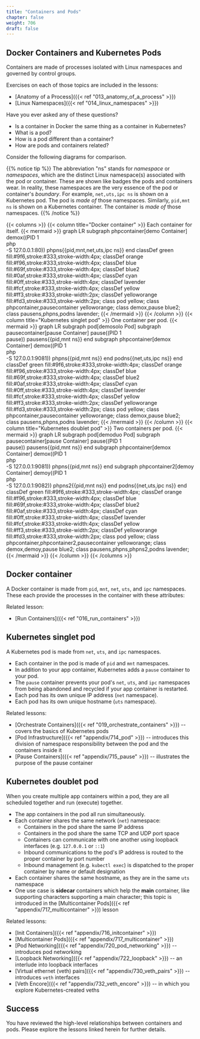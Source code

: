 ```yaml
---
title: "Containers and Pods"
chapter: false
weight: 706
draft: false
---
```


## Docker Containers and Kubernetes Pods

Containers are made of processes isolated with Linux namespaces and governed by control groups.

Exercises on each of those topics are included in the lessons:
- [Anatomy of a Process]({{< ref "013_anatomy_of_a_process" >}})
- [Linux Namespaces]({{< ref "014_linux_namespaces" >}})

Have you ever asked any of these questions?
- Is a container in Docker the same thing as a container in Kubernetes?
- What is a pod? 
- How is a pod different than a container? 
- How are pods and containers related?

Consider the following diagrams for comparison. 

{{% notice tip %}}
The abbreviation "ns" stands for *namespace* or *namespaces*,
which are the distinct Linux namespace(s) associated with the pod or container.
These are shown like badges the pods and containers wear.
In reality, these namespaces are the very essence of the pod or container's *boundary*.
For example, `net,uts,ipc ns` is shown on a Kubernetes pod. The pod is *made of* those namespaces.
Similarly, `pid,mnt ns` is shown on a Kubernetes container. The container is *made of* those namespaces.
{{% /notice %}}

{{< columns >}}
{{< column title="Docker container" >}}
Each container for itself.
{{< mermaid >}}
graph LR
subgraph phpcontainer[demo Container]
  demox((PID 1<br>php<br>-S 127.0.0.1:80))
  phpns{{pid,mnt,net,uts,ipc ns}}
end
classDef green fill:#9f6,stroke:#333,stroke-width:4px;
classDef orange fill:#f96,stroke:#333,stroke-width:4px;
classDef blue fill:#69f,stroke:#333,stroke-width:4px;
classDef blue2 fill:#0af,stroke:#333,stroke-width:4px;
classDef cyan fill:#0ff,stroke:#333,stroke-width:4px;
classDef lavender fill:#fcf,stroke:#333,stroke-width:4px;
classDef yellow fill:#ff3,stroke:#333,stroke-width:2px;
classDef yelloworange fill:#fd3,stroke:#333,stroke-width:2px;
class pod yellow;
class phpcontainer,pausecontainer yelloworange;
class demox,pause blue2;
class pausens,phpns,podns lavender;
{{< /mermaid >}}
{{< /column >}}
{{< column title="Kubernetes singlet pod" >}}
One container per pod.
{{< mermaid >}}
graph LR
subgraph pod[demosolo Pod]
  subgraph pausecontainer[pause Container]
    pause((PID 1<br>pause))
    pausens{{pid,mnt ns}}
  end
  subgraph phpcontainer[demox Container]
    demox((PID 1<br>php<br>-S 127.0.0.1:9081))
    phpns{{pid,mnt ns}}
  end
  podns{{net,uts,ipc ns}}
end
classDef green fill:#9f6,stroke:#333,stroke-width:4px;
classDef orange fill:#f96,stroke:#333,stroke-width:4px;
classDef blue fill:#69f,stroke:#333,stroke-width:4px;
classDef blue2 fill:#0af,stroke:#333,stroke-width:4px;
classDef cyan fill:#0ff,stroke:#333,stroke-width:4px;
classDef lavender fill:#fcf,stroke:#333,stroke-width:4px;
classDef yellow fill:#ff3,stroke:#333,stroke-width:2px;
classDef yelloworange fill:#fd3,stroke:#333,stroke-width:2px;
class pod yellow;
class phpcontainer,pausecontainer yelloworange;
class demox,pause blue2;
class pausens,phpns,podns lavender;
{{< /mermaid >}}
{{< /column >}}
{{< column title="Kubernetes doublet pod" >}}
Two containers per pod.
{{< mermaid >}}
graph LR
subgraph pod[demoduo Pod]
  subgraph pausecontainer[pause Container]
    pause((PID 1<br>pause))
    pausens{{pid,mnt ns}}
  end
  subgraph phpcontainer[demox Container]
    demox((PID 1<br>php<br>-S 127.0.0.1:9081))
    phpns{{pid,mnt ns}}
  end
  subgraph phpcontainer2[demoy Container]
    demoy((PID 1<br>php<br>-S 127.0.0.1:9082))
    phpns2{{pid,mnt ns}}
  end
  podns{{net,uts,ipc ns}}
end
classDef green fill:#9f6,stroke:#333,stroke-width:4px;
classDef orange fill:#f96,stroke:#333,stroke-width:4px;
classDef blue fill:#69f,stroke:#333,stroke-width:4px;
classDef blue2 fill:#0af,stroke:#333,stroke-width:4px;
classDef cyan fill:#0ff,stroke:#333,stroke-width:4px;
classDef lavender fill:#fcf,stroke:#333,stroke-width:4px;
classDef yellow fill:#ff3,stroke:#333,stroke-width:2px;
classDef yelloworange fill:#fd3,stroke:#333,stroke-width:2px;
class pod yellow;
class phpcontainer,phpcontainer2,pausecontainer yelloworange;
class demox,demoy,pause blue2;
class pausens,phpns,phpns2,podns lavender;
{{< /mermaid >}}
{{< /column >}}
{{< /columns >}}

## Docker container

A Docker container is made from `pid`, `mnt`, `net`, `uts`, and `ipc` namespaces.
These each provide the processes in the container with these attributes:

Related lesson:
- [Run Containers]({{< ref "016_run_containers" >}})

## Kubernetes singlet pod

A Kubernetes pod is made from `net`, `uts`, and `ipc` namespaces.
- Each container in the pod is made of `pid` and `mnt` namespaces.
- In addition to your app container, Kubernetes adds a `pause` container to your pod.
- The `pause` container prevents your pod's `net`, `uts`, and `ipc` namespaces from being abandoned and recycled if your app container is restarted.
- Each pod has its own unique IP address (`net` namespace).
- Each pod has its own unique hostname (`uts` namespace).

Related lessons:
- [Orchestrate Containers]({{< ref "019_orchestrate_containers" >}}) -- covers the basics of Kubernetes pods
- [Pod Infrastructure]({{< ref "appendix/714_pod" >}}) -- introduces this division of namespace responsibility between the pod and the containers inside it
- [Pause Containers]({{< ref "appendix/715_pause" >}}) -- illustrates the purpose of the pause container

## Kubernetes doublet pod

When you create multiple app containers within a pod, they are all scheduled together and run (execute) together.
- The app containers in the pod all run simultaneously.
- Each container shares the same network (`net`) namespace:
    - Containers in the pod share the same IP address
    - Containers in the pod share the same TCP and UDP port space
    - Containers can communicate with one another using loopback interfaces (e.g. `127.0.0.1` or `::1`)
    - Inbound communications to the pod's IP address is routed to the proper container by port number
    - Inbound management (e.g. `kubectl exec`) is dispatched to the proper container by name or default designation
- Each container shares the same hostname, as they are in the same `uts` namespace
- One use case is **sidecar** containers which help the **main** container, like supporting characters supporting a main character; this topic is introduced in the [Multicontainer Pods]({{< ref "appendix/717_multicontainer" >}}) lesson

Related lessons:
- [Init Containers]({{< ref "appendix/716_initcontainer" >}})
- [Multicontainer Pods]({{< ref "appendix/717_multicontainer" >}})
- [Pod Networking]({{< ref "appendix/720_pod_networking" >}}) -- introduces pod networking
- [Loopback Networking]({{< ref "appendix/722_loopback" >}}) -- an interlude into loopback interfaces
- [Virtual ethernet (veth) pairs]({{< ref "appendix/730_veth_pairs" >}}) -- introduces `veth` interfaces
- [Veth Encore]({{< ref "appendix/732_veth_encore" >}}) -- in which you explore Kubernetes-created veths

## Success

You have reviewed the high-level relationships between containers and pods.
Please explore the lessons linked herein for further details.
